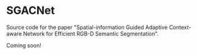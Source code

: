 # SGACNet
Source code for the paper "Spatial-information Guided Adaptive Context-aware Network for Efficient RGB-D Semantic Segmentation".

Coming soon!
